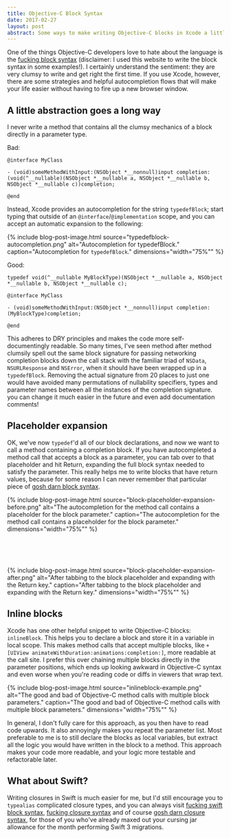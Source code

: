 ```yaml
---
title: Objective-C Block Syntax
date: 2017-02-27
layout: post
abstract: Some ways to make writing Objective-C blocks in Xcode a little easier.
---
```


One of the things Objective-C developers love to hate about the language is the [fucking block syntax](https://fuckingblocksyntax.com) (disclaimer: I used this website to write the block syntax in some examples!). I certainly understand the sentiment: they are very clumsy to write and get right the first time. If you use Xcode, however, there are some strategies and helpful autocompletion flows that will make your life easier without having to fire up a new browser window.

## A little abstraction goes a long way

I never write a method that contains all the clumsy mechanics of a block directly in a parameter type.

Bad:
```
@interface MyClass

- (void)someMethodWithInput:(NSObject *__nonnull)input completion:(void(^__nullable)(NSObject *__nullable a, NSObject *__nullable b, NSObject *__nullable c))completion;

@end
```

Instead, Xcode provides an autocompletion for the string `typedefBlock`; start typing that outside of an `@interface`/`@implementation` scope, and you can accept an automatic expansion to the following:

{% include 
	blog-post-image.html 
	source="typedefblock-autocompletion.png" 
	alt="Autocompletion for typedefBlock." 
	caption="Autocompletion for `typedefBlock`." 
	dimensions="width=\"75%\"" %}

Good:
```
typedef void(^__nullable MyBlockType)(NSObject *__nullable a, NSObject *__nullable b, NSObject *__nullable c);

@interface MyClass

- (void)someMethodWithInput:(NSObject *__nonnull)input completion:(MyBlockType)completion;

@end
```

This adheres to DRY principles and makes the code more self-documentingly readable. So many times, I've seen method after method clumsily spell out the same block signature for passing networking completion blocks down the call stack with the familiar triad of `NSData`, `NSURLResponse` and `NSError`, when it should have been wrapped up in a `typedefBlock`. Removing the actual signature from 20 places to just one would have avoided many permutations of nullability specifiers, types and parameter names between all the instances of the completion signature. you can change it much easier in the future and even add documentation comments!

## Placeholder expansion

OK, we've now `typedef`'d all of our block declarations, and now we want to call a method containing a completion block. If you have autocompleted a method call that accepts a block as a parameter, you can tab over to that placeholder and hit Return, expanding the full block syntax needed to satisfy the parameter. This really helps me to write blocks that have return values, because for some reason I can never remember that particular piece of [gosh darn block syntax](http://goshdarnblocksyntax.com).

{% include 
	blog-post-image.html 
	source="block-placeholder-expansion-before.png" 
	alt="The autocompletion for the method call contains a placeholder for the block parameter." 
	caption="The autocompletion for the method call contains a placeholder for the block parameter." 
	dimensions="width=\"75%\"" %}

<br />
<br />
<br />

{% include 
	blog-post-image.html 
	source="block-placeholder-expansion-after.png" 
	alt="After tabbing to the block placeholder and expanding with the Return key." 
	caption="After tabbing to the block placeholder and expanding with the Return key." 
	dimensions="width=\"75%\"" %}

## Inline blocks

Xcode has one other helpful snippet to write Objective-C blocks: `inlineBlock`. This helps you to declare a block and store it in a variable in local scope. This makes method calls that accept multiple blocks, like `+[UIView animateWithDuration:animations:completion:]`, more readable at the call site. I prefer this over chaining multiple blocks directly in the parameter positions, which ends up looking awkward in Objective-C syntax and even worse when you're reading code or diffs in viewers that wrap text.

{% include 
	blog-post-image.html 
	source="inlineblock-example.png" 
	alt="The good and bad of Objective-C method calls with multiple block parameters." 
	caption="The good and bad of Objective-C method calls with multiple block parameters." 
	dimensions="width=\"75%\"" %}

In general, I don't fully care for this approach, as you then have to read code upwards. It also annoyingly makes you repeat the parameter list. Most preferable to me is to still declare the blocks as local variables, but extract all the logic you would have written in the block to a method. This approach makes your code more readable, and your logic more testable and refactorable later.

## What about Swift?

Writing closures in Swift is much easier for me, but I'd still encourage you to `typealias` complicated closure types, and you can always visit [fucking swift block syntax](http://fuckingswiftblocksyntax.com), [fucking closure syntax](http://fuckingclosuresyntax.com) and of course [gosh darn closure syntax](http://goshdarnclosuresyntax.com), for those of you who've already maxed out your cursing jar allowance for the month performing Swift 3 migrations.
